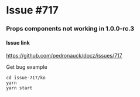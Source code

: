 # Issue #717

### Props components not working in 1.0.0-rc.3

#### Issue link
https://github.com/pedronauck/docz/issues/717

Get bug example
```
cd issue-717/ko
yarn
yarn start
```

